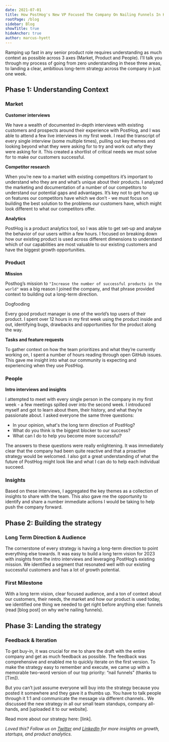```yaml
---
date: 2021-07-01
title: How PostHog's New VP Focused The Company On Nailing Funnels In His First Week
rootPage: /blog
sidebar: Blog
showTitle: true
hideAnchor: true
author: marcus-hyett
---
```

Ramping up fast in any senior product role requires understanding as much context as possible across 3 axes (Market, Product and People). I’ll talk you through my process of going from zero understanding in these three areas, to landing a clear, ambitious long-term strategy across the company in just one week.

## Phase 1: Understanding Context

### Market

**Customer interviews**

We have a wealth of documented in-depth interviews with existing customers and prospects around their experience with PostHog, and I was able to attend a few live interviews in my first week. I read the transcript of every single interview (some multiple times), pulling out key themes and looking beyond what they were asking for to try and work out _why_ they were asking for it. This created a shortlist of critical needs we must solve for to make our customers successful.

**Competitor research**

When you’re new to a market with existing competitors it’s important to understand who they are and what’s unique about their products. I analyzed the marketing and documentation of a number of our competitors to understand our potential gaps and advantages. It’s key not to get hung up on features our competitors have which we don’t - we must focus on building the best solution to the problems our customers have, which might look different to what our competitors offer.

**Analytics**

PostHog is a product analytics tool, so I was able to get set-up and analyse the behavior of our users within a few hours. I focused on breaking down how our existing product is used across different dimensions to understand which of our capabilities are most valuable to our existing customers and have the biggest growth opportunities.

### Product

**Mission**

Posthog’s mission to `"Increase the number of successful products in the world"` was a big reason I joined the company, and that phrase provided context to building out a long-term direction.

Dogfooding

Every good product manager is one of the world’s top users of their product. I spent over 12 hours in my first week using the product inside and out, identifying bugs, drawbacks and opportunities for the product along the way.

**Tasks and feature requests**

To gather context on how the team prioritizes and what they’re currently working on, I spent a number of hours reading through open GitHub issues. This gave me insight into what our community is expecting and experiencing when they use PostHog.

### People

**Intro interviews and insights**

I attempted to meet with every single person in the company in my first week - a few meetings spilled over into the second week. I introduced myself and got to learn about them, their history, and what they’re passionate about. I asked everyone the same three questions:    

* In your opinion, what's the long term direction of PostHog?
* What do you think is the biggest blocker to our success?
* What can I do to help you become more successful?

The answers to these questions were really enlightening. It was immediately clear that the company had been quite reactive and that a proactive strategy would be welcomed. I also got a great understanding of what the future of PostHog might look like and what I can do to help each individual succeed.

### Insights

Based on these interviews, I aggregated the key themes as a collection of insights to share with the team. This also gave me the opportunity to identify and share a number immediate actions I would be taking to help push the company forward.

## Phase 2: Building the strategy 

### Long Term Direction & Audience

The cornerstone of every strategy is having a long-term direction to point everything else towards. It was easy to build a long term vision for 2023 with insights from the intro interviews and leveraging PostHog’s existing mission. We identified a segment that resonated well with our existing successful customers and has a lot of growth potential.

### First Milestone

With a long term vision, clear focused audience, and a ton of context about our customers, their needs, the market and how our product is used today, we identified one thing we needed to get right before anything else: funnels (read [blog post] on why we’re nailing funnels). 

## Phase 3: Landing the strategy

### Feedback & Iteration

To get buy-in, it was crucial for me to share the draft with the entire company and get as much feedback as possible. The feedback was comprehensive and enabled me to quickly iterate on the first version. To make the strategy easy to remember and execute, we came up with a memorable two-word version of our top priority: “nail funnels” (thanks to [Tim]). 

But you can’t just assume everyone will buy into the strategy because you posted it somewhere and they gave it a thumbs up. You have to talk people through it 1:1 and communicate the message via different channels.. We discussed the new strategy in all our small team standups, company all-hands, and [uploaded it to our website].

Read more about our strategy here: [link].

_Loved this? Follow us on [Twitter](https://twitter.com/posthoghq) and [LinkedIn](https://linkedin.com/company/posthog) for more insights on growth, startups, and product analytics._
